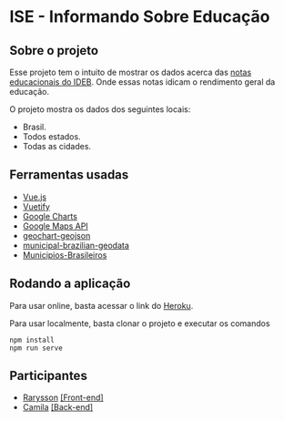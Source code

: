 # ISE - Informando Sobre Educação

## Sobre o projeto
Esse projeto tem o intuito de mostrar os dados acerca das [notas educacionais do IDEB](http://portal.inep.gov.br/web/guest/educacao-basica/ideb/resultados). Onde essas notas idicam o rendimento geral da educação.

O projeto mostra os dados dos seguintes locais:
* Brasil.
* Todos estados.
* Todas as cidades.

## Ferramentas usadas
* [Vue.js](vuejs.org/)
* [Vuetify](https://vuetifyjs.com/)
* [Google Charts](https://developers.google.com/chart)
* [Google Maps API](https://cloud.google.com/maps-platform/maps/)
* [geochart-geojson](https://github.com/rarylson/geochart-geojson)
* [municipal-brazilian-geodata](https://github.com/luizpedone/municipal-brazilian-geodata)
* [Municipios-Brasileiros](https://github.com/kelvins/Municipios-Brasileiros)

## Rodando a aplicação
Para usar online, basta acessar o link do [Heroku](https://ise-front.herokuapp.com/).

Para usar localmente, basta clonar o projeto e executar os comandos
```
npm install
npm run serve
```

## Participantes
* [Rarysson](https://github.com/rarysson) [[Front-end]](https://github.com/rarysson/Dashboard-ISE)
* [Camila](https://github.com/Camila-Perin)  [[Back-end]](https://github.com/rarysson/ise-back)
